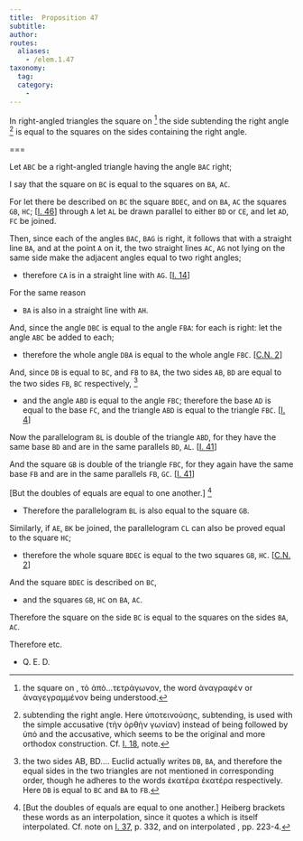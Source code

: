 ```yaml
---
title:  Proposition 47
subtitle:
author:
routes:
  aliases:
    - /elem.1.47
taxonomy:
  tag:
  category:
    -
---
```


In right-angled triangles the square on [^1] the side subtending the right angle [^2] is equal to the squares on the sides containing the right angle.

===

Let `ABC` be a right-angled triangle having the angle `BAC` right;

I say that the square on `BC` is equal to the squares on `BA`, `AC`.

For let there be described on `BC` the square `BDEC`, and on `BA`, `AC` the squares `GB`, `HC`; [<a href="/elem.1.46">I. 46</a>] through `A` let `AL` be drawn parallel to either `BD` or `CE`, and let `AD`, `FC` be joined.

Then, since each of the angles `BAC`, `BAG` is right, it follows that with a straight line `BA`, and at the point `A` on it, the two straight lines `AC`, `AG` not lying on the same side make the adjacent angles equal to two right angles; 

- therefore `CA` is in a straight line with `AG`. [<a href="/elem.1.14">I. 14</a>]

For the same reason 

- `BA` is also in a straight line with `AH`.

And, since the angle `DBC` is equal to the angle `FBA`: for each is right: let the angle `ABC` be added to each; 

- therefore the whole angle `DBA` is equal to the whole angle `FBC`. [<a href="/elem.1.c.n.2">C.N. 2</a>]

And, since `DB` is equal to `BC`, and `FB` to `BA`, the two sides `AB`, `BD` are equal to the two sides `FB`, `BC` respectively, [^3]

- and the angle `ABD` is equal to the angle `FBC`; therefore the base `AD` is equal to the base `FC`, and the triangle `ABD` is equal to the triangle `FBC`. [<a href="/elem.1.4">I. 4</a>]

Now the parallelogram `BL` is double of the triangle `ABD`, for they have the same base `BD` and are in the same parallels `BD`, `AL`. [<a href="/elem.1.41">I. 41</a>]

And the square `GB` is double of the triangle `FBC`, for they again have the same base `FB` and are in the same parallels `FB`, `GC`. [<a href="/elem.1.41">I. 41</a>]

[But the doubles of equals are equal to one another.] [^4]

- Therefore the parallelogram `BL` is also equal to the square `GB`.

Similarly, if `AE`, `BK` be joined, the parallelogram `CL` can also be proved equal to the square `HC`; 

- therefore the whole square `BDEC` is equal to the two squares `GB`, `HC`. [<a href="/elem.1.c.n.2">C.N. 2</a>]

And the square `BDEC` is described on `BC`, 

- and the squares `GB`, `HC` on `BA`, `AC`.

Therefore the square on the side `BC` is equal to the squares on the sides `BA`, `AC`.

Therefore etc.

- Q. E. D.

[^1]: the square on
    , <foreign lang="greek">τὸ ἀπὸ...τετρἁγωνον</foreign>, the word <foreign lang="greek">ἀναγραφέν</foreign> or <foreign lang="greek">ἀναγεγραμμένον</foreign> being understood.

[^2]: subtending the right angle.
    Here <foreign lang="greek">ὑποτεινούσης</foreign>, <quote>subtending,</quote> is used with the simple accusative (<foreign lang="greek">τὴν ὀρθὴν γωνίαν</foreign>) instead of being followed by <foreign lang="greek">ὑπό</foreign> and the accusative, which seems to be the original and more orthodox construction. Cf. <a href="/elem.1.18">I. 18</a>, note.

      
[^3]: the two sides AB, BD....
    Euclid actually writes <quote>`DB`, `BA`,</quote> and therefore the equal sides in the two triangles are not mentioned in corresponding order, though he adheres to the words <foreign lang="greek">ἑκατέρα ἑκατέρα</foreign> <quote>respectively.</quote> Here `DB` is equal to `BC` and `BA` to `FB`.

[^4]: [But the doubles of equals are equal to one another.]
    Heiberg brackets these words as an interpolation, since it quotes a <title>Common Notion</title> which is itself interpolated. Cf. note on <a href="/elem.1.37">I. 37</a>, p. 332, and on interpolated <title>Common Notions</title>, pp. 223-4.

